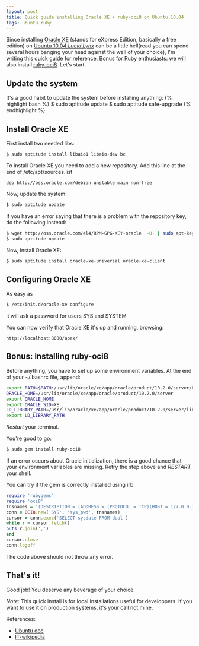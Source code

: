 ```yaml
---
layout: post
title: Quick guide installing Oracle XE + ruby-oci8 on Ubuntu 10.04
tags: ubuntu ruby
---
```


Since installing [Oracle XE][1] (stands for eXpress Edition, basically a free edition) on [Ubuntu 10.04 _Lucid Lynx_][2] can be a little hell(read you can spend several hours banging your head against the wall of your choice), I'm writing this quick guide for reference. Bonus for Ruby enthusiasts: we will also install [ruby-oci8][3]. Let's start.

## Update the system

It's a good habit to update the system before installing anything:
{% highlight bash %}
$ sudo aptitude update
$ sudo aptitude safe-upgrade
{% endhighlight %}

## Install Oracle XE

First install two needed libs:

```bash
$ sudo aptitude install libaio1 libaio-dev bc
```

To install Oracle XE you need to add a new repository. Add this line at the end of /etc/apt/sources.list

```text
deb http://oss.oracle.com/debian unstable main non-free
```

Now, update the system:

```bash
$ sudo aptitude update
```

If you have an error saying that there is a problem with the repository key, do the following instead:

```bash
$ wget http://oss.oracle.com/el4/RPM-GPG-KEY-oracle  -O- | sudo apt-key add -
$ sudo aptitude update
```

Now, install Oracle XE:

```bash
$ sudo aptitude install oracle-xe-universal oracle-xe-client
```

## Configuring Oracle XE
As easy as

```bash
$ /etc/init.d/oracle-xe configure
```

it will ask a password for users SYS and SYSTEM

You can now verify that Oracle XE it's up and running, browsing:

```text
http://localhost:8080/apex/
```

## Bonus: installing ruby-oci8
Before anything, you have to set up some environment variables. At the end of your ~/.bashrc file, append:

```bash
export PATH=$PATH:/usr/lib/oracle/xe/app/oracle/product/10.2.0/server/bin
ORACLE_HOME=/usr/lib/oracle/xe/app/oracle/product/10.2.0/server
export ORACLE_HOME
export ORACLE_SID=XE
LD_LIBRARY_PATH=/usr/lib/oracle/xe/app/oracle/product/10.2.0/server/lib
export LD_LIBRARY_PATH
```

*Restart* your terminal.

You're good to go:

```bash
$ sudo gem install ruby-oci8
```

If an error occurs about Oracle initialization, there is a good chance that your environment variables are missing. Retry the step above and *RESTART* your shell.

You can try if the gem is correctly installed using irb:

```ruby
require 'rubygems'
require 'oci8'
tnsnames = '(DESCRIPTION = (ADDRESS = (PROTOCOL = TCP)(HOST = 127.0.0.1)(PORT = 1521)) (CONNECT_DATA = (SID = XE)))'
conn = OCI8.new('SYS', 'sys_pwd', tnsnames)
cursor = conn.exec('SELECT sysdate FROM dual')
while r = cursor.fetch()
puts r.join(',')
end
cursor.close
conn.logoff
```

The code above should not throw any error.

## That's it!

Good job! You deserve any beverage of your choice.

_Note_: This quick install is for local installations useful for developpers. If you want to use it on production systems, it's your call not mine.


References:

* [Ubuntu doc][4]
* [IT-wikipedia][5]

[1]:http://www.oracle.com/technetwork/database/express-edition/overview/index.html
[2]:http://www.ubuntu.com
[3]:http://ruby-oci8.rubyforge.org/en/index.html
[4]:http://doc.ubuntu-fr.org/oracle
[5]:http://www.it-wikipedia.com/web/how-to-install-ruby-oci8-on-ubuntu-server.html
